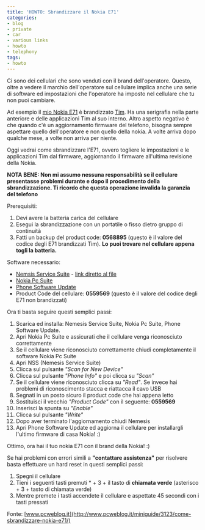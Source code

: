 ```yaml
---
title: 'HOWTO: Sbrandizzare il Nokia E71'
categories:
- blog
- private
- car
- various links
- howto
- telephony
tags:
- howto
---
```

Ci sono dei cellulari che sono venduti con il brand dell'operatore. Questo,
oltre a vedere il marchio dell'operatore sul cellulare implica anche una serie
di software ed impostazioni che l'operatore ha imposto nel cellulare che tu
non puoi cambiare.

Ad esempio il [mio Nokia E71]({{site.url}}/2008/12/14/e71/) è
brandizzato [Tim](http://www.tim.it). Ha una serigrafia nella parte anteriore
e delle applicazioni Tim al suo interno. Altro aspetto negativo è che quando
c'è un aggiornamento firmware del telefono, bisogna sempre aspettare quello
dell'operatore e non quello della nokia. A volte arriva dopo qualche mese, a
volte non arriva per niente.

Oggi vedrai come sbrandizzare l'E71, ovvero togliere le impostazioni e le
applicazioni Tim dal firmware, aggiornando il firmware all'ultima revisione
della Nokia.

**NOTA BENE: Non mi assumo nessuna responsabilità se il cellulare presentasse problemi durante e dopo il procedimento della sbrandizzazione. Ti ricordo che questa operazione invalida la garanzia del telefono**

Prerequisiti:

  1. Devi avere la batteria carica del cellulare
  2. Esegui la sbrandizzazione con un portatile o fisso dietro gruppo di continuità
  3. Fatti un backup del product code: **0568895** (questo è il valore del codice degli E71 brandizzati Tim). **Lo puoi trovare nel cellulare appena togli la batteria.**

Software necessario:

  * [Nemsis Service Suite](http://www.b-phreaks.co.uk/index.php?main_page=page_2) \- [link diretto al file](http://www.b-phreaks.co.uk/files/NSS/NSS103815.zip)
  * [Nokia Pc Suite](http://www.nokia.it/supporto-e-software/software/nokia-pc-suite)
  * [Phone Software Update](http://www.nokia.it/supporto-e-software/software/aggiornamento-software)
  * Product Code del cellulare: **0559569** (questo è il valore del codice degli E71 non brandizzati)

Ora ti basta seguire questi semplici passi:

  1. Scarica ed installa: Nemesis Service Suite, Nokia Pc Suite, Phone Software Update.
  2. Apri Nokia Pc Suite e assicurati che il cellulare venga riconosciuto correttamente
  3. Se il cellulare viene riconosciuto correttamente chiudi completamente il software Nokia Pc Suite
  4. Apri NSS (Nemesis Service Suite)
  5. Clicca sul pulsante _"Scan for New Device"_
  6. Clicca sul pulsante _"Phone Info"_ e poi clicca su _"Scan"_
  7. Se il cellulare viene riconosciuto clicca su _"Read"_. Se invece hai problemi di riconoscimento stacca e riattacca il cavo USB
  8. Segnati in un posto sicuro il product code che hai appena letto
  9. Sostituisci il vecchio _"Product Code"_ con il seguente: **0559569**
  10. Inserisci la spunta su _"Enable"_
  11. Clicca sul pulsante _"Write"_
  12. Dopo aver terminato l'aggiornamento chiudi Nemesis
  13. Apri Phone Software Update ed aggiorna il cellulare per installargli l'ultimo firmware di casa Nokia! :)
  
Ottimo, ora hai il tuo nokia E71 con il brand della Nokia! :)

Se hai problemi con errori simili a **"contattare assistenza"** per risolvere
basta effettuare un hard reset in questi semplici passi:

  1. Spegni il cellulare
  2. Tieni i seguenti tasti premuti \* \+ 3 \+ il tasto di **chiamata verde** (asterisco + 3 + tasto di chiamata verde)
  3. Mentre premete i tasti accendete il cellulare e aspettate 45 secondi con i tasti pressati
  
Fonte: [www.pcweblog.it](http://www.pcweblog.it/miniguide/3123/come-sbrandizzare-nokia-e71/)

